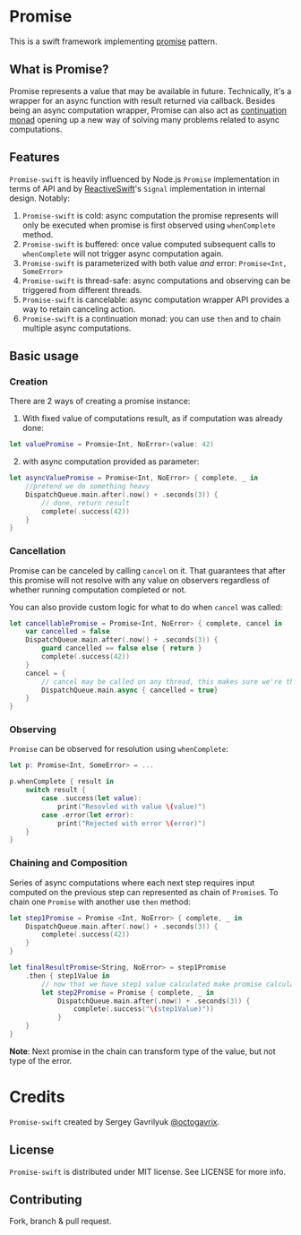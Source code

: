 # Promise
This is a swift framework implementing [promise](https://en.wikipedia.org/wiki/Futures_and_promises) pattern.

## What is Promise?
Promise represents a value that may be available in future. Technically, it's a wrapper for an async function with result returned via callback. Besides being an async computation wrapper, Promise can also act as [continuation monad](https://en.wikipedia.org/wiki/Monad_(functional_programming)#Continuation_monad) opening up a new way of solving many problems related to async computations.

## Features
`Promise-swift` is heavily influenced by Node.js `Promise` implementation in terms of API and by [ReactiveSwift](https://github.com/ReactiveCocoa/ReactiveSwift)'s `Signal` implementation in internal design. Notably:
1. `Promise-swift` is cold: async computation the promise represents will only be executed when promise is first observed using `whenComplete` method.
2. `Promise-swift` is buffered: once value computed subsequent calls to `whenComplete` will not trigger async computation again.
3. `Promise-swift` is parameterized with both value _and_ error: `Promise<Int, SomeError>`
4. `Promise-swift` is thread-safe: async computations and observing can be triggered from different threads.
5. `Promise-swift` is cancelable: async computation wrapper API provides a way to retain canceling action.
6. `Promise-swift` is a continuation monad: you can use `then` and to chain multiple async computations.

## Basic usage

### Creation
There are 2 ways of creating a promise instance:

1. With fixed value of computations result, as if computation was already done:
```swift
let valuePromise = Promsie<Int, NoError>(value: 42)
```
2. with async computation provided as parameter:
```swift
let asyncValuePromise = Promise<Int, NoError> { complete, _ in
    //pretend we do something heavy
    DispatchQueue.main.after(.now() + .seconds(3)) {
        // done, return result
        complete(.success(42))
    }
}
```

### Cancellation
Promise can be canceled by calling `cancel` on it. That guarantees that after this promise will not resolve with any value on observers regardless of whether running computation completed or not. 

You can also provide custom logic for what to do when `cancel` was called:
```swift
let cancellablePromise = Promise<Int, NoError> { complete, cancel in
    var cancelled = false
    DispatchQueue.main.after(.now() + .seconds(3)) {
        guard cancelled == false else { return }
        complete(.success(42))
    }
    cancel = { 
        // cancel may be called on any thread, this makes sure we're thread-safe
        DispatchQueue.main.async { cancelled = true} 
    }
}
```

### Observing
`Promise` can be observed for resolution using `whenComplete`:
```swift
let p: Promise<Int, SomeError> = ...

p.whenComplete { result in
    switch result {
        case .success(let value):
            print("Resovled with value \(value)")
        case .error(let error):
            print("Rejected with error \(error)")
    }
}
```

### Chaining and Composition
Series of async computations where each next step requires input computed on the previous step can represented as chain of `Promise`s. To chain one `Promise` with another use `then` method:
```swift
let step1Promise = Promise <Int, NoError> { complete, _ in
    DispatchQueue.main.after(.now() + .seconds(3)) {
        complete(.success(42))
    }
}

let finalResultPromise<String, NoError> = step1Promise
    .then { step1Value in
        // now that we have step1 value calculated make promise calculating step2
        let step2Promise = Promise { complete, _ in
            DispatchQueue.main.after(.now() + .seconds(3)) {
                complete(.success("\(step1Value)"))
            }
    }
}
```
**Note**: Next promise in the chain can transform type of the value, but not type of the error. 




# Credits
`Promise-swift` created by Sergey Gavrilyuk [@octogavrix](http://twitter.com/octogavrix).


## License
`Promise-swift` is distributed under MIT license. See LICENSE for more info.

## Contributing
Fork, branch & pull request.
    
